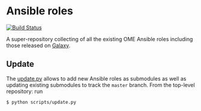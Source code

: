 Ansible roles
=============

[![Build Status](https://travis-ci.org/ome/ansible-roles.svg)](https://travis-ci.org/openmicroscopy/ansible-roles)


A super-repository collecting of all the existing OME Ansible roles including
those released on [Galaxy](http://galaxy.ansible.com/openmicroscopy/).

Update
------

The [update.py](scripts/update.py) allows to add new Ansible roles as
submodules as well as updating existing submodules to track the `master`
branch. From the top-level repository: run

    $ python scripts/update.py
